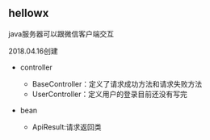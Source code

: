 ## hellowx

java服务器可以跟微信客户端交互

2018.04.16创建

* controller
    *   BaseController：定义了请求成功方法和请求失败方法
    *   UserController：定义用户的登录目前还没有写完

* bean
  *  ApiResult:请求返回类